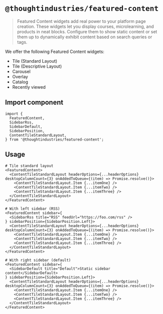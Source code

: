 # `@thoughtindustries/featured-content`

> Featured Content widgets add real power to your platform page creation. These widgets let you display courses, microlearning, and products in neat blocks. Configure them to show static content or set them up to dynamically exhibit content based on search queries or tags.

We offer the following Featured Content widgets:

- Tile (Standard Layout)
- Tile (Descriptive Layout)
- Carousel
- Overlay
- Catalog
- Recently viewed

## Import component

```
import {
  FeaturedContent,
  SidebarRss,
  SidebarDefault,
  SidebarPosition,
  ContentTileStandardLayout,
} from '@thoughtindustries/featured-content';
```

## Usage

```
# Tile standard layout
<FeaturedContent>
  <ContentTileStandardLayout headerOptions={...headerOptions} desktopColumnCount={3} onAddedToQueue={(item) => Promise.resolve()}>
    <ContentTileStandardLayout.Item {...itemOne} />
    <ContentTileStandardLayout.Item {...itemTwo} />
    <ContentTileStandardLayout.Item {...itemThree} />
  </ContentTileStandardLayout>
</FeaturedContent>

# With left sidebar (RSS)
<FeaturedContent sidebar={
  <SidebarRss title="RSS" feedUrl="https://foo.com/rss" />
} sidebarPosition={SidebarPosition.Left}>
  <ContentTileStandardLayout headerOptions={...headerOptions} desktopColumnCount={3} onAddedToQueue={(item) => Promise.resolve()}>
    <ContentTileStandardLayout.Item {...itemOne} />
    <ContentTileStandardLayout.Item {...itemTwo} />
    <ContentTileStandardLayout.Item {...itemThree} />
  </ContentTileStandardLayout>
</FeaturedContent>

# With right sidebar (default)
<FeaturedContent sidebar={
  <SidebarDefault title="Default">Static sidebar content</SidebarDefault>
} sidebarPosition={SidebarPosition.Left}>
  <ContentTileStandardLayout headerOptions={...headerOptions} desktopColumnCount={3} onAddedToQueue={(item) => Promise.resolve()}>
    <ContentTileStandardLayout.Item {...itemOne} />
    <ContentTileStandardLayout.Item {...itemTwo} />
    <ContentTileStandardLayout.Item {...itemThree} />
  </ContentTileStandardLayout>
</FeaturedContent>
```
